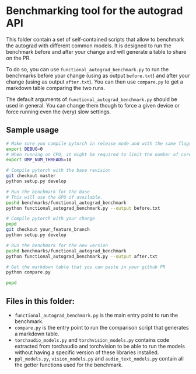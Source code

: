 # Benchmarking tool for the autograd API

This folder contain a set of self-contained scripts that allow to benchmark the autograd with different common models. It is designed to run the benchmark before and after your change and will generate a table to share on the PR.

To do so, you can use `functional_autograd_benchmark.py` to run the benchmarks before your change \(using as output `before.txt`\) and after your change \(using as output `after.txt`\). You can then use `compare.py` to get a markdown table comparing the two runs.

The default arguments of `functional_autograd_benchmark.py` should be used in general. You can change them though to force a given device or force running even the \(very\) slow settings.

## Sample usage

```bash
# Make sure you compile pytorch in release mode and with the same flags before/after
export DEBUG=0
# When running on CPU, it might be required to limit the number of cores to avoid oversubscription
export OMP_NUM_THREADS=10

# Compile pytorch with the base revision
git checkout master
python setup.py develop

# Run the benchmark for the base
# This will use the GPU if available.
pushd benchmarks/functional_autograd_benchmark
python functional_autograd_benchmark.py --output before.txt

# Compile pytorch with your change
popd
git checkout your_feature_branch
python setup.py develop

# Run the benchmark for the new version
pushd benchmarks/functional_autograd_benchmark
python functional_autograd_benchmark.py --output after.txt

# Get the markdown table that you can paste in your github PR
python compare.py

popd
```

## Files in this folder:

* `functional_autograd_benchmark.py` is the main entry point to run the benchmark.
* `compare.py` is the entry point to run the comparison script that generates a markdown table.
* `torchaudio_models.py` and `torchvision_models.py`  contains code extracted from torchaudio and torchvision to be able to run the models without having a specific version of these libraries installed.
* `ppl_models.py`, `vision_models.py` and `audio_text_models.py` contain all the getter functions used for the benchmark.

